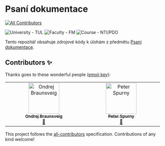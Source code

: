 # Psaní dokumentace
<!-- ALL-CONTRIBUTORS-BADGE:START - Do not remove or modify this section -->
[![All Contributors](https://img.shields.io/badge/all_contributors-2-orange.svg?style=flat-square)](#contributors-)
<!-- ALL-CONTRIBUTORS-BADGE:END -->
<p>
    <img src="https://img.shields.io/badge/University%20-TUL-5948AD?labelColor=black&style=for-the-badge" alt="University - TUL" />
    <img src="https://img.shields.io/badge/Faculty%20-FM-ea7603?labelColor=black&style=for-the-badge" alt="Faculty - FM" />
    <img src="https://img.shields.io/badge/Course%20-NTI%2FPDO-3178c6?labelColor=black&style=for-the-badge" alt="Course - NTI/PDO" />
</p>

Tento repozitář obsahuje zdrojové kódy k úlohám z předmětu [Psaní dokumentace](https://stag.tul.cz/ects/predmet/NTI/PDO/).


## Contributors ✨

Thanks goes to these wonderful people ([emoji key](https://allcontributors.org/docs/en/emoji-key)):

<!-- ALL-CONTRIBUTORS-LIST:START - Do not remove or modify this section -->
<!-- prettier-ignore-start -->
<!-- markdownlint-disable -->
<table>
  <tbody>
    <tr>
      <td align="center" valign="top" width="14.28%"><a href="https://github.com/OndrejBraunsveig"><img src="https://avatars.githubusercontent.com/u/91661233?v=4?s=100" width="100px;" alt="Ondrej Braunsveig"/><br /><sub><b>Ondrej Braunsveig</b></sub></a><br /><a href="https://github.com/Bahamut731lp/PDO/commits?author=OndrejBraunsveig" title="Documentation">📖</a></td>
      <td align="center" valign="top" width="14.28%"><a href="https://github.com/Tach3"><img src="https://avatars.githubusercontent.com/u/92500904?v=4?s=100" width="100px;" alt="Peter Spurny"/><br /><sub><b>Peter Spurny</b></sub></a><br /><a href="https://github.com/Bahamut731lp/PDO/commits?author=Tach3" title="Documentation">📖</a></td>
    </tr>
  </tbody>
</table>

<!-- markdownlint-restore -->
<!-- prettier-ignore-end -->

<!-- ALL-CONTRIBUTORS-LIST:END -->

This project follows the [all-contributors](https://github.com/all-contributors/all-contributors) specification. Contributions of any kind welcome!